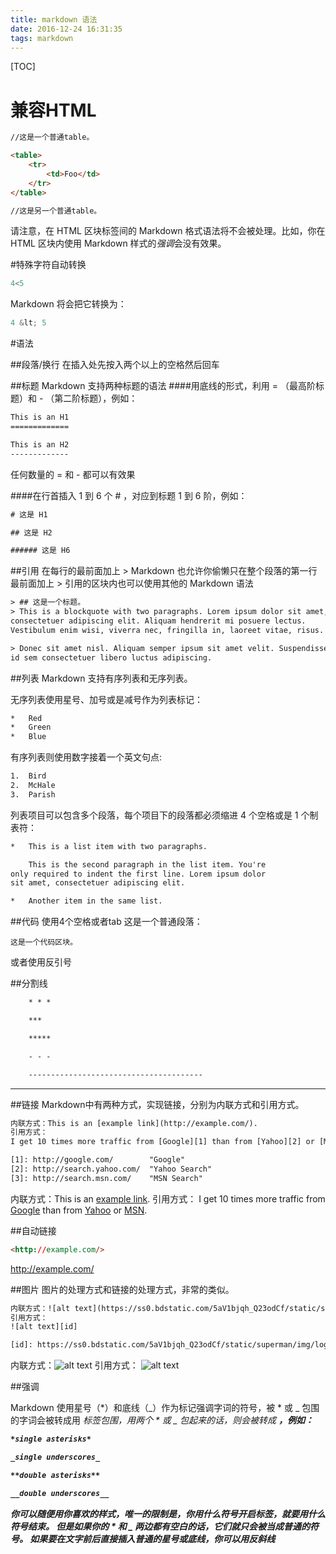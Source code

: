 ```yaml
---
title: markdown 语法
date: 2016-12-24 16:31:35
tags: markdown
---
```


[TOC]
# 兼容HTML
``` html
//这是一个普通table。

<table>
    <tr>
        <td>Foo</td>
    </tr>
</table>

//这是另一个普通table。
```

请注意，在 HTML 区块标签间的 Markdown 格式语法将不会被处理。比如，你在 HTML 区块内使用 Markdown 样式的*强调*会没有效果。



#特殊字符自动转换


```js
4<5
```
Markdown 将会把它转换为：

```js
4 &lt; 5
```

#语法

##段落/换行
在插入处先按入两个以上的空格然后回车

##标题
Markdown 支持两种标题的语法
####用底线的形式，利用 = （最高阶标题）和 - （第二阶标题），例如：
```html
This is an H1
=============

This is an H2
-------------
```
任何数量的 = 和 - 都可以有效果

####在行首插入 1 到 6 个 # ，对应到标题 1 到 6 阶，例如：
```html 
# 这是 H1

## 这是 H2

###### 这是 H6 
```

##引用
在每行的最前面加上 >
Markdown 也允许你偷懒只在整个段落的第一行最前面加上 >
引用的区块内也可以使用其他的 Markdown 语法

```html 
> ## 这是一个标题。
> This is a blockquote with two paragraphs. Lorem ipsum dolor sit amet,
consectetuer adipiscing elit. Aliquam hendrerit mi posuere lectus.
Vestibulum enim wisi, viverra nec, fringilla in, laoreet vitae, risus.

> Donec sit amet nisl. Aliquam semper ipsum sit amet velit. Suspendisse
id sem consectetuer libero luctus adipiscing.
```
##列表
Markdown 支持有序列表和无序列表。

无序列表使用星号、加号或是减号作为列表标记：

```html 
*   Red
*   Green
*   Blue 
```
有序列表则使用数字接着一个英文句点:

```html 
1.  Bird
2.  McHale
3.  Parish
```

列表项目可以包含多个段落，每个项目下的段落都必须缩进 4 个空格或是 1 个制表符：

```html 
*   This is a list item with two paragraphs.

    This is the second paragraph in the list item. You're
only required to indent the first line. Lorem ipsum dolor
sit amet, consectetuer adipiscing elit.

*   Another item in the same list.

```

##代码
使用4个空格或者tab
	这是一个普通段落：

	这是一个代码区块。

或者使用反引号

##分割线
```html 
	* * *

	***

	*****

	- - -

	---------------------------------------
```
****************


##链接
Markdown中有两种方式，实现链接，分别为内联方式和引用方式。
```html 
内联方式：This is an [example link](http://example.com/).
引用方式：
I get 10 times more traffic from [Google][1] than from [Yahoo][2] or [MSN][3].  

[1]: http://google.com/        "Google" 
[2]: http://search.yahoo.com/  "Yahoo Search" 
[3]: http://search.msn.com/    "MSN Search"
```
内联方式：This is an [example link](http://example.com/).
引用方式：
I get 10 times more traffic from [Google][1] than from [Yahoo][2] or [MSN][3].  

[1]: http://google.com/        "Google" 
[2]: http://search.yahoo.com/  "Yahoo Search" 
[3]: http://search.msn.com/    "MSN Search"


##自动链接
```html
<http://example.com/>
```
<http://example.com/>

##图片
图片的处理方式和链接的处理方式，非常的类似。

```html 
内联方式：![alt text](https://ss0.bdstatic.com/5aV1bjqh_Q23odCf/static/superman/img/logo/bd_logo1_31bdc765.png "Title")
引用方式：
![alt text][id] 

[id]: https://ss0.bdstatic.com/5aV1bjqh_Q23odCf/static/superman/img/logo/bd_logo1_31bdc765.png "Title"
```
内联方式：![alt text](https://ss0.bdstatic.com/5aV1bjqh_Q23odCf/static/superman/img/logo/bd_logo1_31bdc765.png "Title")
引用方式：
![alt text][id] 

[id]: https://ss0.bdstatic.com/5aV1bjqh_Q23odCf/static/superman/img/logo/bd_logo1_31bdc765.png "Title"


##强调

Markdown 使用星号（*）和底线（_）作为标记强调字词的符号，被 * 或 _ 包围的字词会被转成用 <em> 标签包围，用两个 * 或 _ 包起来的话，则会被转成 <strong>，例如：

```html 
*single asterisks*

_single underscores_

**double asterisks**

__double underscores__
```

你可以随便用你喜欢的样式，唯一的限制是，你用什么符号开启标签，就要用什么符号结束。
但是如果你的 * 和 _ 两边都有空白的话，它们就只会被当成普通的符号。
如果要在文字前后直接插入普通的星号或底线，你可以用反斜线